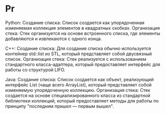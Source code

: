 # Pr

Python: 
Создание списка: Список создается как упорядоченная изменяемая коллекция элементов в квадратных скобках.
Организация стека: Стек организуется на основе встроенного списка, где элементы добавляются и извлекаются с одного конца.

C++: 
Создание списка: Для создания списка обычно используется контейнер std::list из STL, который представляет собой двусвязный список.
Организация стека: Стек реализуется с использованием стандартного класса-адаптера, который предоставляет интерфейс для работы со структурой LIFO.

Java: 
Создание списка: Список создается как объект, реализующий интерфейс List (чаще всего ArrayList), который представляет собой изменяемую упорядоченную коллекцию.
Организация стека: Стек создается на основе специализированного класса из стандартной библиотеки коллекций, который предоставляет методы для работы по принципу "последним пришел — первым вышел".
